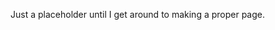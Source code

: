 Just a placeholder until I get around to making a proper page.

<!---
SmellsNice/SmellsNice is a ✨ special ✨ repository because its `README.md` (this file) appears on your GitHub profile.
You can click the Preview link to take a look at your changes.
--->
